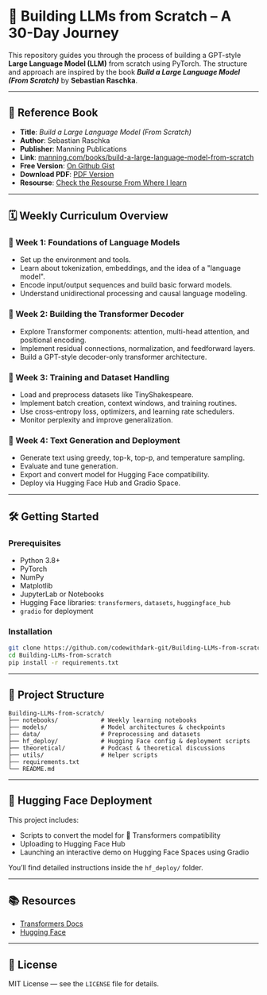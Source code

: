 # 🧠 Building LLMs from Scratch – A 30-Day Journey

This repository guides you through the process of building a GPT-style **Large Language Model (LLM)** from scratch using PyTorch. The structure and approach are inspired by the book ***Build a Large Language Model (From Scratch)*** by **Sebastian Raschka**.

---

## 📘 Reference Book

* **Title**: *Build a Large Language Model (From Scratch)*
* **Author**: Sebastian Raschka
* **Publisher**: Manning Publications
* **Link**: [manning.com/books/build-a-large-language-model-from-scratch](https://www.manning.com/books/build-a-large-language-model-from-scratch)
* **Free Version**: [On Github Gist](https://gist.github.com/codewithdark-git/e204e6c06546f652e76ced9d479d914e)
* **Download PDF**: [PDF Version](https://raw.github.com/codewithdark-git/Building-LLMs-from-scratch/379208ccc204218f0ffc9114464b36d96a97505e/Building%20LLMs%20From%20Scratch.pdf)
* **Resourse**: [Check the Resourse From Where I learn](https://raw.github.com/codewithdark-git/Building-LLMs-from-scratch/8b47e0cdce30ae2e1fd81f7d2cb80d8cde1a4389/utils/resources.md)

---

## 🗓️ Weekly Curriculum Overview

### 🔹 Week 1: Foundations of Language Models

* Set up the environment and tools.
* Learn about tokenization, embeddings, and the idea of a "language model".
* Encode input/output sequences and build basic forward models.
* Understand unidirectional processing and causal language modeling.

### 🔹 Week 2: Building the Transformer Decoder

* Explore Transformer components: attention, multi-head attention, and positional encoding.
* Implement residual connections, normalization, and feedforward layers.
* Build a GPT-style decoder-only transformer architecture.

### 🔹 Week 3: Training and Dataset Handling

* Load and preprocess datasets like TinyShakespeare.
* Implement batch creation, context windows, and training routines.
* Use cross-entropy loss, optimizers, and learning rate schedulers.
* Monitor perplexity and improve generalization.

### 🔹 Week 4: Text Generation and Deployment

* Generate text using greedy, top-k, top-p, and temperature sampling.
* Evaluate and tune generation.
* Export and convert model for Hugging Face compatibility.
* Deploy via Hugging Face Hub and Gradio Space.

---

## 🛠️ Getting Started

### Prerequisites

* Python 3.8+
* PyTorch
* NumPy
* Matplotlib
* JupyterLab or Notebooks
* Hugging Face libraries: `transformers`, `datasets`, `huggingface_hub`
* `gradio` for deployment

### Installation

```bash
git clone https://github.com/codewithdark-git/Building-LLMs-from-scratch.git
cd Building-LLMs-from-scratch
pip install -r requirements.txt
````

---

## 📁 Project Structure

```
Building-LLMs-from-scratch/
├── notebooks/            # Weekly learning notebooks
├── models/               # Model architectures & checkpoints
├── data/                 # Preprocessing and datasets
├── hf_deploy/            # Hugging Face config & deployment scripts
├── theoretical/          # Podcast & theoretical discussions
├── utils/                # Helper scripts
├── requirements.txt
└── README.md
```

---

## 🚀 Hugging Face Deployment

This project includes:

* Scripts to convert the model for 🤗 Transformers compatibility
* Uploading to Hugging Face Hub
* Launching an interactive demo on Hugging Face Spaces using Gradio

You’ll find detailed instructions inside the `hf_deploy/` folder.

---

## 📚 Resources

* [Transformers Docs](https://huggingface.co/docs/transformers)
* [Hugging Face](https://huggingface.co)

---

## 📄 License

MIT License — see the `LICENSE` file for details.


